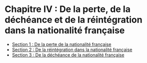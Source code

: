 # Chapitre IV : De la perte, de la déchéance et de la réintégration dans la nationalité française

- [Section 1 : De la perte de la nationalité française](section-1)
- [Section 2 : De la réintégration dans la nationalité française](section-2)
- [Section 3 : De la déchéance de la nationalité française](section-3)
